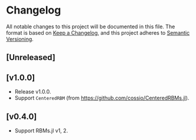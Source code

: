 # Changelog

All notable changes to this project will be documented in this file. The format is based on [Keep a Changelog](https://keepachangelog.com/en/1.0.0/), and this project adheres to [Semantic Versioning](https://semver.org/spec/v2.0.0.html).

## [Unreleased]

## [v1.0.0]

- Release v1.0.0.
- Support `CenteredRBM` (from https://github.com/cossio/CenteredRBMs.jl).

## [v0.4.0]

- Support RBMs.jl v1, 2.
